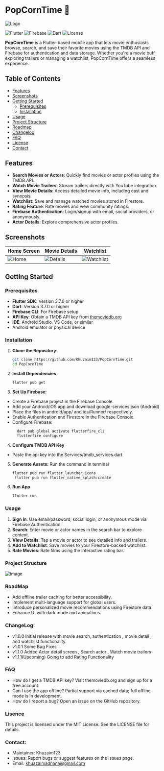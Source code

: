 # PopCornTime 🍿

![Logo](https://github.com/user-attachments/assets/d9a1f482-d66b-421e-909c-50fe79eff4a8)

![Flutter](https://img.shields.io/badge/Flutter-%2302569B.svg?style=for-the-badge&logo=Flutter&logoColor=white)
![Firebase](https://img.shields.io/badge/Firebase-%23039BE5.svg?style=for-the-badge&logo=Firebase&logoColor=white)
![Dart](https://img.shields.io/badge/Dart-%230175C2.svg?style=for-the-badge&logo=Dart&logoColor=white)
![License](https://img.shields.io/badge/License-MIT-blue.svg)

**PopCornTime** is a Flutter-based mobile app that lets movie enthusiasts browse, search, and save their favorite movies using the TMDB API and Firebase for authentication and data storage. Whether you're a movie buff exploring trailers or managing a watchlist, PopCornTime offers a seamless experience.

## Table of Contents
- [Features](#features)
- [Screenshots](#screenshots)
- [Getting Started](#getting-started)
  - [Prerequisites](#prerequisites)
  - [Installation](#installation)
- [Usage](#usage)
- [Project Structure](#project-structure)
- [Roadmap](#roadmap)
- [Changelog](#changelog)
- [FAQ](#faq)
- [License](#license)
- [Contact](#contact)

## Features
- **Search Movies or Actors**: Quickly find movies or actor profiles using the TMDB API.
- **Watch Movie Trailers**: Stream trailers directly with YouTube integration.
- **View Movie Details**: Access detailed movie info, including cast and synopsis.
- **Watchlist**: Save and manage watched movies stored in Firestore.
- **Rating Feature**: Rate movies and view community ratings.
- **Firebase Authentication**: Login/signup with email, social providers, or anonymously.
- **Actor Details**: Explore comprehensive actor profiles.

## Screenshots
| Home Screen | Movie Details | Watchlist |
|-------------|---------------|-----------|
| ![Home](screenshots/home.png) | ![Details](screenshots/details.png) | ![Watchlist](screenshots/watchlist.png) |

## Getting Started

### Prerequisites
- **Flutter SDK**: Version 3.7.0 or higher
- **Dart**: Version 3.7.0 or higher
- **Firebase CLI**: For Firebase setup
- **API Key**: Obtain a TMDB API key from [themoviedb.org](https://www.themoviedb.org/)
- **IDE**: Android Studio, VS Code, or similar
- Android emulator or physical device

### Installation
1. **Clone the Repository**:
   ```bash
   git clone https://github.com/Khuzaim123/PopCornTime.git
   cd PopCornTime
2. **Install Dependencies**
   ```bash
   flutter pub get

3. **Set Up Firebase:**
- Create a Firebase project in the Firebase Console.
- Add your Android/iOS app and download google-services.json (Android)
- Place the files in android/app/ and ios/Runner/ respectively.
- Enable Authentication and Firestore in the Firebase Console.
- Configure Firebase:
  ```bash
    dart pub global activate flutterfire_cli
    flutterfire configure

4. **Configure TMDB API Key**
- Paste the api key into the Services/tmdb_services.dart

5. **Generate Assets:**
Run the command in terminal
   ```bash
   flutter pub run flutter_launcher_icons
    flutter pub run flutter_native_splash:create
6. **Run App**
   ```bash
   flutter run

### Usage
1. **Sign In**: Use email/password, social login, or anonymous mode via Firebase Authentication.
2. **Search**: Enter movie or actor names in the search bar to explore content.
3. **View Details**: Tap a movie or actor to see detailed info and trailers.
4. **Add to Watchlist**: Save movies to your Firestore-backed watchlist.
5. **Rate Movies**: Rate films using the interactive rating bar.

### Project Structure

![image](https://github.com/user-attachments/assets/6336d7b2-6fa6-487b-91a7-e5f0987d567a)

### RoadMap
- Add offline trailer caching for better accessibility.
- Implement multi-language support for global users.
- Introduce personalized movie recommendations using Firestore data.
- Enhance UI with dark mode and animations.

### ChangeLog:
- v1.0.0 Initial release with movie search, authentication , movie detail , and watchlist functionality.
- v1.0.1 Some Bug Fixes
- v1.1.0 Added Actor detail screen , Search actor , Watch movie trailers
- v1.1.1(Upcoming) Going to add Rating Functionality

### FAQ
- How do I get a TMDB API key? Visit themoviedb.org and sign up for a free account.
- Can I use the app offline? Partial support via cached data; full offline mode is in development.
- How do I report a bug? Open an issue on the GitHub repository.

### Lisence 
This project is licensed under the MIT License. See the LICENSE file for details.

### Contact: 
- Maintainer: Khuzaim123
- Issues: Report bugs or suggest features on the Issues page.
- Email: khuazaimadnana@gmail.com


